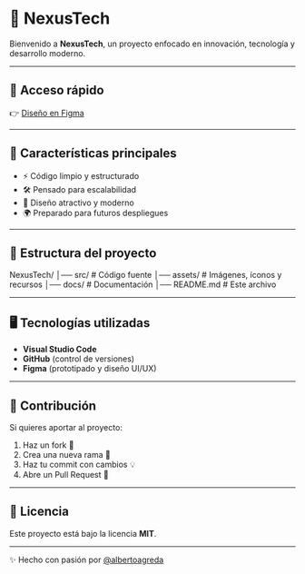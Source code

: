 
# 🚀 NexusTech  

Bienvenido a **NexusTech**, un proyecto enfocado en innovación, tecnología y desarrollo moderno.  

---

## 🔗 Acceso rápido  
👉 [Diseño en Figma](https://cobalt-award-23943253.figma.site/)  

---

## 📌 Características principales  
- ⚡ Código limpio y estructurado  
- 🛠️ Pensado para escalabilidad  
- 🎨 Diseño atractivo y moderno  
- 🌍 Preparado para futuros despliegues  

---

## 📂 Estructura del proyecto  

  NexusTech/
│── src/ # Código fuente
│── assets/ # Imágenes, íconos y recursos
│── docs/ # Documentación
│── README.md # Este archivo


---

## 🖥️ Tecnologías utilizadas  
- **Visual Studio Code**  
- **GitHub** (control de versiones)  
- **Figma** (prototipado y diseño UI/UX)  

---

## 🤝 Contribución  
Si quieres aportar al proyecto:  
1. Haz un fork 🍴  
2. Crea una nueva rama 🌱  
3. Haz tu commit con cambios 💡  
4. Abre un Pull Request 🚀  

---

## 📜 Licencia  
Este proyecto está bajo la licencia **MIT**.  

---

✨ Hecho con pasión por [@albertoagreda](https://github.com/albertoagreda)  
